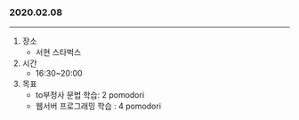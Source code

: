 ### 2020.02.08
---

1. 장소
    - 서현 스타벅스
2. 시간
    - 16:30~20:00
3. 목표
    - to부정사 문법 학습: 2 pomodori
    - 웹서버 프로그래밍 학습 : 4 pomodori
    